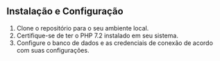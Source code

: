 ## Instalação e Configuração

1. Clone o repositório para o seu ambiente local.
2. Certifique-se de ter o PHP 7.2 instalado em seu sistema.
3. Configure o banco de dados e as credenciais de conexão de acordo com suas configurações.

